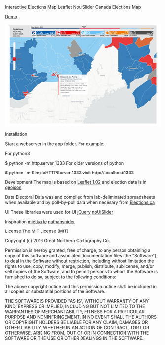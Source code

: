 
Interactive Elections Map
Leaflet NouiSlider Canada Elections Map


<a href="http://greggsmuller.com/gis/">Demo</a>

![alt tag](https://raw.githubusercontent.com/Great-Northern-Cartography-Co/Leaflet-NouiSlider-Canada-Elections-Map/master/img/screenshot.jpg)

Installation

Start a webserver in the app folder. For example:

For python3

$ python -m http.server 1333
For older versions of python

$ python -m SimpleHTTPServer 1333
visit http://localhost:1333


Development
The map is based on <a href="http://leafletjs.com/">Leaflet 1.02</a> and election data is in <a href="http://geojson.org/">geojson</a>

Data
Electoral Data was and compiled from lab-deliminated spreadsheets when available and by poll-by-poll data when necesary from <a href="http://www.elections.ca/content.aspx?section=res&dir=rep/off/38gedata&document=byed&lang=e">Elections.ca</a>

UI
These libraries were used for UI
<a href="http://jquery.com/">jQuery</a>
<a href="https://refreshless.com/nouislider/">noUiSlider</a>

Inspiration
<a href="https://github.com/berlinermorgenpost/mietkarte">mietkarte</a>
<a href="http://gis.stackexchange.com/users/56906/nathansnider">nathansnider</a>

License
The MIT License (MIT)

Copyright (c) 2016 Great Northern Cartography Co.

Permission is hereby granted, free of charge, to any person obtaining a copy of this software and associated documentation files (the "Software"), to deal in the Software without restriction, including without limitation the rights to use, copy, modify, merge, publish, distribute, sublicense, and/or sell copies of the Software, and to permit persons to whom the Software is furnished to do so, subject to the following conditions:

The above copyright notice and this permission notice shall be included in all copies or substantial portions of the Software.

THE SOFTWARE IS PROVIDED "AS IS", WITHOUT WARRANTY OF ANY KIND, EXPRESS OR IMPLIED, INCLUDING BUT NOT LIMITED TO THE WARRANTIES OF MERCHANTABILITY, FITNESS FOR A PARTICULAR PURPOSE AND NONINFRINGEMENT. IN NO EVENT SHALL THE AUTHORS OR COPYRIGHT HOLDERS BE LIABLE FOR ANY CLAIM, DAMAGES OR OTHER LIABILITY, WHETHER IN AN ACTION OF CONTRACT, TORT OR OTHERWISE, ARISING FROM, OUT OF OR IN CONNECTION WITH THE SOFTWARE OR THE USE OR OTHER DEALINGS IN THE SOFTWARE.
